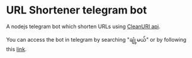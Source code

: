 # URL Shortener telegram bot

A nodejs telegram bot which shorten URLs using [CleanURI api](https://cleanuri.com/docs).

You can access the bot in telegram by searching "ချုံ့မယ်" or by following this [link](t.me/chont_mal_bot).
